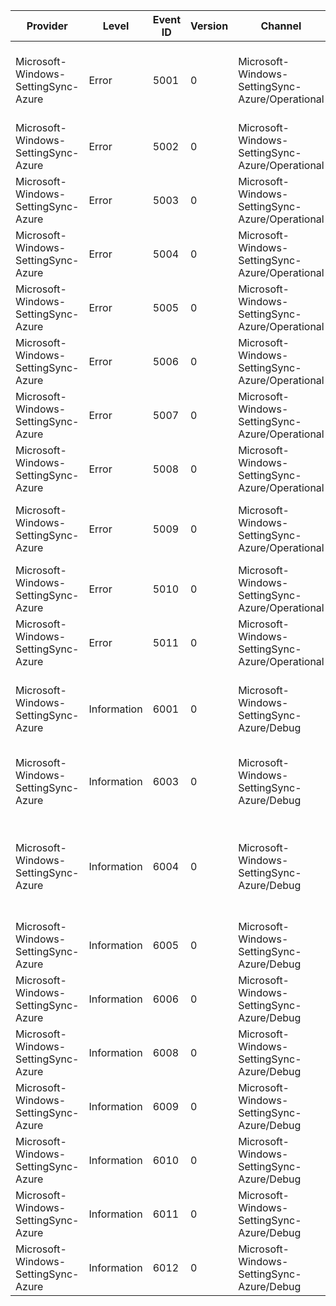 Provider                             |  Level        |  Event ID  |  Version  |  Channel                                          |  Task  |  Opcode  |  Keyword  |  Message
-------------------------------------|---------------|------------|-----------|---------------------------------------------------|--------|----------|-----------|------------------------------------------------------------------------------------------------------------------------------------------------------
Microsoft-Windows-SettingSync-Azure  |  Error        |  5001      |  0        |  Microsoft-Windows-SettingSync-Azure/Operational  |        |          |           |  {ApiName} - Collection: {CollectionId}, ProviderOp: {ProviderOp}, Duration: {Duration}, HRESULT: {HRESULT}, CorrelationId: {CorrelationId}
Microsoft-Windows-SettingSync-Azure  |  Error        |  5002      |  0        |  Microsoft-Windows-SettingSync-Azure/Operational  |        |          |           |  GetToken - Status: {WebTokenRequestStatus}, Result: {HRESULT}
Microsoft-Windows-SettingSync-Azure  |  Error        |  5003      |  0        |  Microsoft-Windows-SettingSync-Azure/Operational  |        |          |           |  Failed to apply a setting unit to cloud for collection: {CollectionId} due to error HRESULT: {HRESULT}
Microsoft-Windows-SettingSync-Azure  |  Error        |  5004      |  0        |  Microsoft-Windows-SettingSync-Azure/Operational  |        |          |           |  Call to register collections, operation: {UInt32}, HRESULT: {HRESULT}
Microsoft-Windows-SettingSync-Azure  |  Error        |  5005      |  0        |  Microsoft-Windows-SettingSync-Azure/Operational  |        |          |           |  Unexpected object in data converter HRESULT: {HRESULT}
Microsoft-Windows-SettingSync-Azure  |  Error        |  5006      |  0        |  Microsoft-Windows-SettingSync-Azure/Operational  |        |          |           |  Failed to convert FspFile {Filename} to a SettingUnit HRESULT: {HRESULT}
Microsoft-Windows-SettingSync-Azure  |  Error        |  5007      |  0        |  Microsoft-Windows-SettingSync-Azure/Operational  |        |          |           |  Failed to transform unit {UnitId} to a transformed unit HRESULT: {HRESULT}
Microsoft-Windows-SettingSync-Azure  |  Error        |  5008      |  0        |  Microsoft-Windows-SettingSync-Azure/Operational  |        |          |           |  Failed to convert unit {UnitId} to a FspFile HRESULT: {HRESULT}
Microsoft-Windows-SettingSync-Azure  |  Error        |  5009      |  0        |  Microsoft-Windows-SettingSync-Azure/Operational  |        |          |           |  SettingDataConverter failed to initialize - CollectionId: {CollectionId}, HResult: {HRESULT}
Microsoft-Windows-SettingSync-Azure  |  Error        |  5010      |  0        |  Microsoft-Windows-SettingSync-Azure/Operational  |        |          |           |  Failed to register collection: {String}, operation: {UInt32}, HRESULT: {HRESULT}
Microsoft-Windows-SettingSync-Azure  |  Error        |  5011      |  0        |  Microsoft-Windows-SettingSync-Azure/Operational  |        |          |           |  Initialize Azure WNS registrar failed, HRESULT: {HRESULT}
Microsoft-Windows-SettingSync-Azure  |  Information  |  6001      |  0        |  Microsoft-Windows-SettingSync-Azure/Debug        |        |          |           |  {ApiName} - Collection: {CollectionId}, ProviderOp: {ProviderOp}, Duration: {Duration}, HRESULT: {HRESULT}, CorrelationId: {CorrelationId}
Microsoft-Windows-SettingSync-Azure  |  Information  |  6003      |  0        |  Microsoft-Windows-SettingSync-Azure/Debug        |        |          |           |  Call to initialize new Azure Settings WNF state name, New name: {Name0Data0} {Name0Data1}, HRESULT: {HRESULT}
Microsoft-Windows-SettingSync-Azure  |  Information  |  6004      |  0        |  Microsoft-Windows-SettingSync-Azure/Debug        |        |          |           |  Call to uninitialize old Azure Settings WNF state name, Old name: {Name0Data0} {Name0Data1}, New Name: {Name1Data0} {Name1Data1}, HRESULT: {HRESULT}
Microsoft-Windows-SettingSync-Azure  |  Information  |  6005      |  0        |  Microsoft-Windows-SettingSync-Azure/Debug        |        |          |           |  Call to register collections, operation: {UInt32}, HRESULT: {HRESULT}
Microsoft-Windows-SettingSync-Azure  |  Information  |  6006      |  0        |  Microsoft-Windows-SettingSync-Azure/Debug        |        |          |           |  Ensure WNF state names initialized, HRESULT: {HRESULT}
Microsoft-Windows-SettingSync-Azure  |  Information  |  6008      |  0        |  Microsoft-Windows-SettingSync-Azure/Debug        |        |          |           |  Bind WNF state name to WNS App Id, HRESULT: {HRESULT}
Microsoft-Windows-SettingSync-Azure  |  Information  |  6009      |  0        |  Microsoft-Windows-SettingSync-Azure/Debug        |        |          |           |  Renew registrations, HRESULT: {HRESULT}
Microsoft-Windows-SettingSync-Azure  |  Information  |  6010      |  0        |  Microsoft-Windows-SettingSync-Azure/Debug        |        |          |           |  Unregister unneeded registrations, HRESULT: {HRESULT}
Microsoft-Windows-SettingSync-Azure  |  Information  |  6011      |  0        |  Microsoft-Windows-SettingSync-Azure/Debug        |        |          |           |  Cancel registrations, HRESULT: {HRESULT}
Microsoft-Windows-SettingSync-Azure  |  Information  |  6012      |  0        |  Microsoft-Windows-SettingSync-Azure/Debug        |        |          |           |  Download remote interest, HRESULT: {HRESULT}